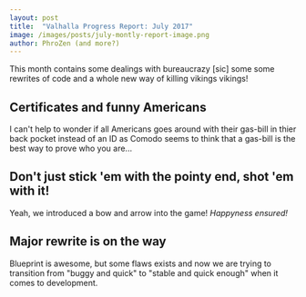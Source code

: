 ```yaml
---
layout: post
title:  "Valhalla Progress Report: July 2017"
image: /images/posts/july-montly-report-image.png
author: PhroZen (and more?)
---
```


This month contains some dealings with bureaucrazy [sic] some some rewrites of code and a whole new way of killing vikings vikings!

<!--excerpt_separator-->
## Certificates and funny Americans

I can't help to wonder if all Americans goes around with their gas-bill in thier back pocket instead of an ID as Comodo seems to think that a gas-bill is the best way to prove who you are...




## Don't just stick 'em with the pointy end, shot 'em with it!

Yeah, we introduced a bow and arrow into the game! *Happyness ensured!*




## Major rewrite is on the way

Blueprint is awesome, but some flaws exists and now we are trying to transition from "buggy and quick" to "stable and quick enough" when it comes to development. 